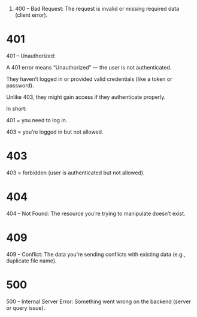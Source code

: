 1. 400 – Bad Request: The request is invalid or missing required data (client error).

# 401
401 – Unauthorized: 

A 401 error means “Unauthorized” — the user is not authenticated.

They haven’t logged in or provided valid credentials (like a token or password).

Unlike 403, they might gain access if they authenticate properly.

In short:

401 = you need to log in.

403 = you’re logged in but not allowed.

# 403
403 = forbidden (user is authenticated but not allowed).

# 404
404 – Not Found: The resource you’re trying to manipulate doesn’t exist.

# 409
409 – Conflict: The data you’re sending conflicts with existing data (e.g., duplicate file name).

# 500
500 – Internal Server Error: Something went wrong on the backend (server or query issue).